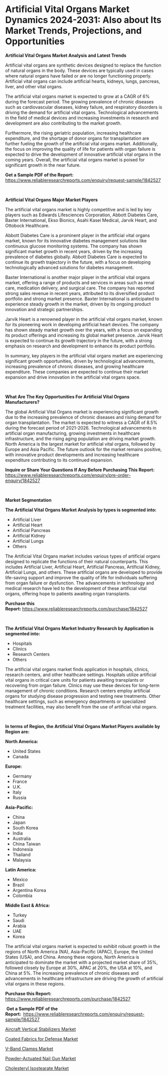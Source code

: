 <p><h1>Artificial Vital Organs Market Dynamics 2024-2031: Also about Its Market Trends, Projections, and Opportunities</h1></p><p><strong>Artificial Vital Organs Market Analysis and Latest Trends</strong></p>
<p><p>Artificial vital organs are synthetic devices designed to replace the function of natural organs in the body. These devices are typically used in cases where natural organs have failed or are no longer functioning properly. Artificial vital organs can include artificial hearts, kidneys, lungs, pancreas, liver, and other vital organs.</p><p>The artificial vital organs market is expected to grow at a CAGR of 6% during the forecast period. The growing prevalence of chronic diseases such as cardiovascular diseases, kidney failure, and respiratory disorders is driving the demand for artificial vital organs. Technological advancements in the field of medical devices and increasing investments in research and development are also contributing to the market growth.</p><p>Furthermore, the rising geriatric population, increasing healthcare expenditure, and the shortage of donor organs for transplantation are further fueling the growth of the artificial vital organs market. Additionally, the focus on improving the quality of life for patients with organ failure is expected to drive the development of innovative artificial vital organs in the coming years. Overall, the artificial vital organs market is poised for significant growth in the near future.</p></p>
<p><strong>Get a Sample PDF of the Report:&nbsp;</strong> <a href="https://www.reliableresearchreports.com/enquiry/request-sample/1842527">https://www.reliableresearchreports.com/enquiry/request-sample/1842527</a></p>
<p>&nbsp;</p>
<p><strong>Artificial Vital Organs Major Market Players</strong></p>
<p><p>The artificial vital organs market is highly competitive and is led by key players such as Edwards Lifesciences Corporation, Abbott Diabetes Care, Baxter International, Ekso Bionics, Asahi Kasei Medical, Jarvik Heart, and Ottobock Healthcare. </p><p>Abbott Diabetes Care is a prominent player in the artificial vital organs market, known for its innovative diabetes management solutions like continuous glucose monitoring systems. The company has shown significant market growth in recent years, driven by the increasing prevalence of diabetes globally. Abbott Diabetes Care is expected to continue its growth trajectory in the future, with a focus on developing technologically advanced solutions for diabetes management.</p><p>Baxter International is another major player in the artificial vital organs market, offering a range of products and services in areas such as renal care, medication delivery, and surgical care. The company has reported strong sales revenue in recent years, attributed to its diversified product portfolio and strong market presence. Baxter International is anticipated to experience steady growth in the market, driven by its ongoing product innovation and strategic partnerships.</p><p>Jarvik Heart is a renowned player in the artificial vital organs market, known for its pioneering work in developing artificial heart devices. The company has shown steady market growth over the years, with a focus on expanding its product offerings and increasing its global market presence. Jarvik Heart is expected to continue its growth trajectory in the future, with a strong emphasis on research and development to enhance its product portfolio.</p><p>In summary, key players in the artificial vital organs market are experiencing significant growth opportunities, driven by technological advancements, increasing prevalence of chronic diseases, and growing healthcare expenditure. These companies are expected to continue their market expansion and drive innovation in the artificial vital organs space.</p></p>
<p>&nbsp;</p>
<p><strong>What Are The Key Opportunities For Artificial Vital Organs Manufacturers?</strong></p>
<p><p>The global Artificial Vital Organs market is experiencing significant growth due to the increasing prevalence of chronic diseases and rising demand for organ transplantation. The market is expected to witness a CAGR of 8.5% during the forecast period of 2021-2026. Technological advancements in artificial organ manufacturing, growing investments in healthcare infrastructure, and the rising aging population are driving market growth. North America is the largest market for artificial vital organs, followed by Europe and Asia Pacific. The future outlook for the market remains positive, with innovative product developments and increasing healthcare expenditure contributing to its continued expansion.</p></p>
<p><strong>Inquire or Share Your Questions If Any Before Purchasing This Report:</strong> <a href="https://www.reliableresearchreports.com/enquiry/pre-order-enquiry/1842527">https://www.reliableresearchreports.com/enquiry/pre-order-enquiry/1842527</a></p>
<p>&nbsp;</p>
<p><strong>Market Segmentation</strong></p>
<p><strong>The Artificial Vital Organs Market Analysis by types is segmented into:</strong></p>
<p><ul><li>Artificial Liver</li><li>Artificial Heart</li><li>Artificial Pancreas</li><li>Artificial Kidney</li><li>Artificial Lungs</li><li>Others</li></ul></p>
<p><p>The Artificial Vital Organs market includes various types of artificial organs designed to replicate the functions of their natural counterparts. This includes Artificial Liver, Artificial Heart, Artificial Pancreas, Artificial Kidney, Artificial Lungs, and others. These artificial organs are developed to provide life-saving support and improve the quality of life for individuals suffering from organ failure or dysfunction. The advancements in technology and medical research have led to the development of these artificial vital organs, offering hope to patients awaiting organ transplants.</p></p>
<p><strong>Purchase this Report:&nbsp;</strong><a href="https://www.reliableresearchreports.com/purchase/1842527">https://www.reliableresearchreports.com/purchase/1842527</a></p>
<p>&nbsp;</p>
<p><strong>The Artificial Vital Organs Market Industry Research by Application is segmented into:</strong></p>
<p><ul><li>Hospitals</li><li>Clinics</li><li>Research Centers</li><li>Others</li></ul></p>
<p><p>The artificial vital organs market finds application in hospitals, clinics, research centers, and other healthcare settings. Hospitals utilize artificial vital organs in critical care units for patients awaiting transplants or recovering from organ failure. Clinics may use these devices for long-term management of chronic conditions. Research centers employ artificial organs for studying disease progression and testing new treatments. Other healthcare settings, such as emergency departments or specialized treatment facilities, may also benefit from the use of artificial vital organs.</p></p>
<p>&nbsp;</p>
<p><strong>In terms of Region, the Artificial Vital Organs Market Players available by Region are:</strong></p>
<p>
    <p> <strong> North America: </strong>
        <ul>
            <li>United States</li>
            <li>Canada</li>
        </ul>
        </p> 
    <p> <strong> Europe: </strong>
        <ul>
            <li>Germany</li>
            <li>France</li>
            <li>U.K.</li>
            <li>Italy</li>
            <li>Russia</li>
        </ul>
        </p> 
    <p> <strong> Asia-Pacific: </strong>
        <ul>
            <li>China</li>
            <li>Japan</li>
            <li>South Korea</li>
            <li>India</li>
            <li>Australia</li>
            <li>China Taiwan</li>
            <li>Indonesia</li>
            <li>Thailand</li>
            <li>Malaysia</li>
        </ul>
        </p> 
    <p> <strong> Latin America: </strong>
        <ul>
            <li>Mexico</li>
            <li>Brazil</li>
            <li>Argentina Korea</li>
            <li>Colombia</li>
        </ul>
        </p> 
    <p> <strong> Middle East & Africa: </strong>
        <ul>
            <li>Turkey</li>
            <li>Saudi</li>
            <li>Arabia</li>
            <li>UAE</li>
            <li>Korea</li>
        </ul>
    </p>
    </p>
<p><p>The artificial vital organs market is expected to exhibit robust growth in the regions of North America (NA), Asia-Pacific (APAC), Europe, the United States (USA), and China. Among these regions, North America is anticipated to dominate the market with a projected market share of 35%, followed closely by Europe at 30%, APAC at 20%, the USA at 10%, and China at 5%. The increasing prevalence of chronic diseases and advancements in healthcare infrastructure are driving the growth of artificial vital organs in these regions.</p></p>
<p><strong>Purchase this Report: </strong><a href="https://www.reliableresearchreports.com/purchase/1842527">https://www.reliableresearchreports.com/purchase/1842527</a></p>
<p>&nbsp;<strong>Get a Sample PDF of the Report:&nbsp;&nbsp;</strong><a href="https://www.reliableresearchreports.com/enquiry/request-sample/1842527">https://www.reliableresearchreports.com/enquiry/request-sample/1842527</a></p>
<p><strong></strong></p>
<p><p><a href="https://github.com/joannesouthgate/Market-Research-Report-List-2/blob/main/aircraft-vertical-stabilizers-market.md">Aircraft Vertical Stabilizers Market</a></p><p><a href="https://issuu.com/reportprime-2/docs/coated-fabrics-for-defense-market-size-2030.pptx">Coated Fabrics for Defense Market</a></p><p><a href="https://github.com/wwwkeltoum/Market-Research-Report-List-2/blob/main/v-band-clamps-market.md">V-Band Clamps Market</a></p><p><a href="https://github.com/sofayahoo2023/Market-Research-Report-List-3/blob/main/powder-actuated-nail-gun-market.md">Powder-Actuated Nail Gun Market</a></p><p><a href="https://issuu.com/reportprime-2/docs/cholesteryl-isostearate-market-size-2030.pptx">Cholesteryl Isostearate Market</a></p></p>